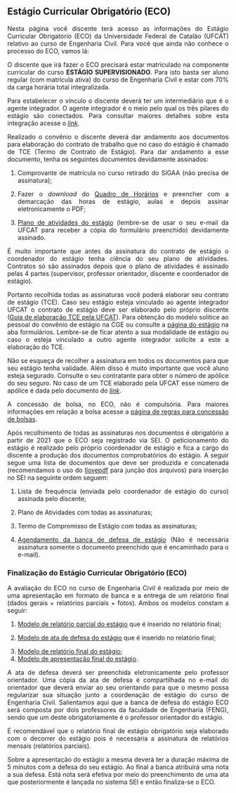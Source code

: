 ## Estágio Curricular Obrigatório (ECO)

<p align="justify">Nesta página você discente terá acesso as informações do Estágio Curricular Obrigatório (ECO) da Universidade Federal de Catalão (UFCAT) relativo ao curso de Engenharia Civil. Para você que ainda não conhece o processo do ECO, vamos lá:</p>
  
  
<p align="justify">O discente que irá fazer o ECO precisará estar matriculado na componente curricular do curso <b>ESTÁGIO SUPERVISIONADO</b>. Para isto basta ser aluno regular (com matrícula ativa) do curso de Engenharia Civil e estar com 70% da carga horária total integralizada.</p>


<p align="justify">Para estabelecer o vínculo o discente deverá ter um intermediário que é o agente integrador. O agente integrador é o meio pelo qual os três pilares do estágio são conectados. Para consultar maiores detalhes sobre esta integração acesse o <a href="https://wmpjrufg.github.io/ESTAGIO-CIVIL-UFCAT/002-PASSOS.html" target="_blank"><i>link</i></a>.</p>

  
<p align="justify">Realizado o convênio o discente deverá dar andamento aos documentos para elaboração do contrato de trabalho que no caso do estágio é chamado de TCE (Termo de Contrato de Estágio). Para dar andamento a esse documento, tenha os seguintes documentos devidamente assinados:</p>


<ol>
  <li><p align="justify">Comprovante de matrícula no curso retirado do SIGAA (não precisa de assinatura);</p></li> 
  <li><p align="justify">Fazer o <i>download</i> do <a href="https://docs.google.com/spreadsheets/d/1YDI6wjQUq7Is5IRhCgKPUsgyvR-Nr7uB/edit?usp=sharing&ouid=111460075262236273387&rtpof=true&sd=true" target="_blank">Quadro de Horários</a> e preencher com a demarcação das horas de estágio, aulas e depois assinar eletronicamente o PDF;</p></li> 
  <li><p align="justify"><a href="https://forms.gle/dDR88259d8fvjvzf7" target="_blank">Plano de atividades do estágio</a> (lembre-se de usar o seu e-mail da UFCAT para receber a cópia do formulário preenchido) devidamente assinado.</p></li>   
</ol>


<p align="justify">É muito importante que antes da assinatura do contrato de estágio o coordenador do estágio tenha ciência do seu plano de atividades. Contratos só são assinados depois que o plano de atividades é assinado pelas 4 partes (supervisor, professor orientador, discente e coordenador de estágio).</p>
  
  
<p align="justify">Portanto recolhida todas as assinaturas você poderá elaborar seu contrato de estágio (TCE). Caso seu estágio esteja vinculado ao agente integrador UFCAT o contrato de estágio deve ser elaborado pelo próprio discente (<a href="https://files.cercomp.ufg.br/weby/up/610/o/Tutorial_Preenchimento_do_TCE_e_do_Plano_de_Atividades.pdf" target="_blank">Guia de elaboração TCE pela UFCAT</a>). Para obtenção do modelo solitice ao pessoal do convênio de estágio na CGE ou consulte a <a href="https://estagio.catalao.ufg.br" target="_blank">página do estágio</a> na aba formulários. Lembre-se de ficar atento a sua modalidade de estágio ou caso o esteja vinculado a outro agente integrador solicite a este a elaboração do TCE.</p>
  

<p align="justify">Não se esqueça de recolher a assinatura em todos os documentos para que seu estágio tenha validade. Além disso é muito importante que você aluno esteja segurado. Consulte o seu contratante para obter o número de apólice do seu seguro. No caso de um TCE elaborado pela UFCAT esse número de apólice é dada pelo documento do <a href="https://estagio.catalao.ufg.br/p/36446-apolice" target="_blank"><i>link</i></a>.</p>
    
  
<p align="justify">A concessão de bolsa, no ECO, não é compulsória. Para maiores informações em relação a bolsa acesse a <a href="https://wmpjrufg.github.io/ESTAGIO-CIVIL-UFCAT/005-BOLSA.html" target="_blank">página de regras para concessão de bolsas</a>.</p>

  
<p align="justify">Após recolhimento de todas as assinaturas nos documentos é obrigatório a partir de 2021 que o ECO seja registrado via SEI. O peticionamento do estágio é realizado pelo próprio coordenador de estágio e fica a cargo do discente a produção dos documentos comprobatórios do estágio. A seguir segue uma lista de documentos que deve ser produzida e concatenada (recomendamos o uso do <a href="https://www.ilovepdf.com/pt" target="_blank">Ilovepdf</a> para junção dos arquivos) para inserção no SEI na seguinte ordem seguem:</p>
  
<ol>
  <li><p align="justify">Lista de frequência (enviada pelo coordenador de estágio do curso) assinada pelo discente;</p></li> 
  <li><p align="justify">Plano de Atividades com todas as assinaturas;</p></li> 
  <li><p align="justify">Termo de Compromisso de Estágio com todas as assinaturas;</p></li> 
  <li><p align="justify"><a href="https://forms.gle/XenojSXQFj1hoST2A" target="_blank">Agendamento da banca de defesa de estágio</a> (Não é necessária assinatura somente o documento preenchido que é encaminhado para o e-mail).</p></li> 
</ol>


<h3>Finalização do Estágio Curricular Obrigatório (ECO)</h3>

<p align="justify">A avaliação do ECO no curso de Engenharia Civil é realizada por meio de uma apresentação em formato de banca e a entrega de um relatório final (dados gerais + relatórios parciais + fotos). Ambos os modelos constam a seguir:</p>

<ol>
  <li><p align="justify"><a href="https://files.cercomp.ufg.br/weby/up/610/o/1.4_Relat%C3%B3rio_de_Atividades_Est%C3%A1gio_n%C3%A3o_obrigat%C3%B3rio_em_empresas_conveniadas_com_a_UFCAT.docx" target="_blank">Modelo de relatório parcial do estágio</a> que é inserido no relatório final;</p></li> 
  <li><p align="justify"><a href="https://forms.gle/ES86RxRExUBHQqREA" target="_blank">Modelo de ata de defesa do estágio</a> que é inserido no relatório final;</p></li> 
  <li><a href="https://docs.google.com/document/d/10WQOF7i3wEc2kYbmirDnI6B66chuPvXa/edit?usp=sharing&ouid=111460075262236273387&rtpof=true&sd=true" target="_blank">Modelo de relatório final do estágio</a>;</li> 
  <li><a href="https://docs.google.com/presentation/d/174qN-PqtferhA_Uz1F6LACROdqu9nZ6T/edit?usp=sharing&ouid=111460075262236273387&rtpof=true&sd=true" target="_blank">Modelo de apresentação final do estágio</a>.</li> 
</ol>
  
<p align="justify">A ata de defesa deverá ser preenchida eletronicamente pelo professor orientador. Uma cópia da ata de defesa é compartilhada no e-mail do orientador que deverá enviar ao seu orientando para que o mesmo possa regularizar sua situação junto a coordenação de estágio do curso de Engenharia Civil. Salientamos aqui que a banca de defesa do estágio ECO será composta por dois professores da faculdade de Engenharia (FENG), sendo que um deste obrigatoriamente é o professor orientador do estágio.</p>

<p align="justify">É recomendável que o relatório final de estágio obrigatório seja elaborado com o decorrer do estágio pois é necessária a assinatura de relatórios mensais (relatórios parciais).</p>

<p align="justify">Sobre a apresentação do estágio a mesma deverá ter a duração máxima de 5 minutos com a defesa do seu estágio. Ao final a banca atribuirá uma nota a sua defesa. Está nota será efetiva por meio do preenchimento de uma ata que posteriormente é lançada no sistema SEI e então finaliza-se o ECO.</p>
